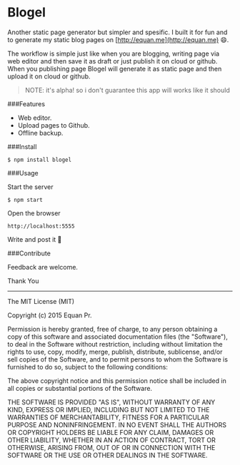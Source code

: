 Blogel
=======

Another static page generator but simpler and spesific. I built it for fun and to generate my static blog pages on [http://equan.me](http://equan.me) :smile:. 

The workflow is simple just like when you are blogging, writing page via web editor and then save it as draft or just publish it on cloud or github. When you publishing page Blogel will generate it as static page and then upload it on cloud or github.


>  NOTE: it's alpha! so i don't guarantee this app will works like it should


###Features
 
- Web editor.
- Upload pages to Github.
- Offline backup.

###Install

    $ npm install blogel
    
###Usage

Start the server

    $ npm start
	
Open the browser 

    http://localhost:5555
    
Write and post it :octopus:

###Contribute

Feedback are welcome.

Thank You

----

The MIT License (MIT)

Copyright (c) 2015 Equan Pr.

Permission is hereby granted, free of charge, to any person obtaining a copy of
this software and associated documentation files (the "Software"), to deal in
the Software without restriction, including without limitation the rights to
use, copy, modify, merge, publish, distribute, sublicense, and/or sell copies of
the Software, and to permit persons to whom the Software is furnished to do so,
subject to the following conditions:

The above copyright notice and this permission notice shall be included in all
copies or substantial portions of the Software.

THE SOFTWARE IS PROVIDED "AS IS", WITHOUT WARRANTY OF ANY KIND, EXPRESS OR
IMPLIED, INCLUDING BUT NOT LIMITED TO THE WARRANTIES OF MERCHANTABILITY, FITNESS
FOR A PARTICULAR PURPOSE AND NONINFRINGEMENT. IN NO EVENT SHALL THE AUTHORS OR
COPYRIGHT HOLDERS BE LIABLE FOR ANY CLAIM, DAMAGES OR OTHER LIABILITY, WHETHER
IN AN ACTION OF CONTRACT, TORT OR OTHERWISE, ARISING FROM, OUT OF OR IN
CONNECTION WITH THE SOFTWARE OR THE USE OR OTHER DEALINGS IN THE SOFTWARE.

